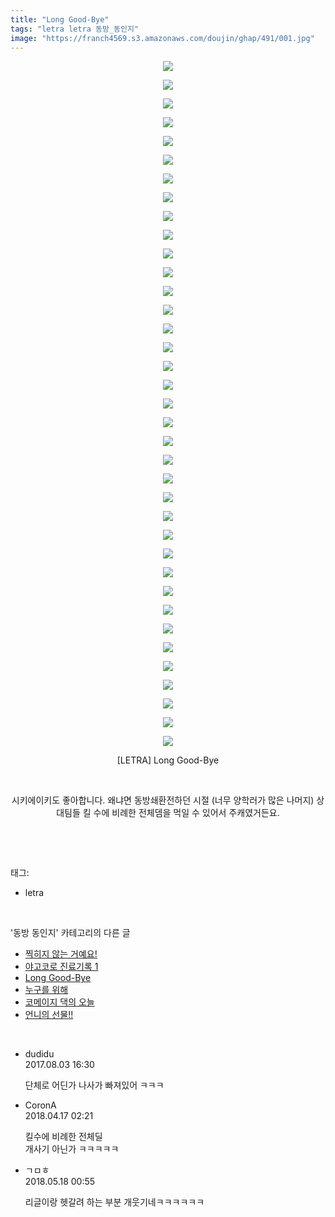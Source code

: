 ```yaml
---
title: "Long Good-Bye"
tags: "letra letra 동방_동인지"
image: "https://franch4569.s3.amazonaws.com/doujin/ghap/491/001.jpg"
---
```

<div class="article">
<p style="text-align: center; clear: none; float: none;"><img src="{{ site.imgserver2 }}/ghap/491/001.jpg"/></p>
<p style="text-align: center; clear: none; float: none;"><img src="{{ site.imgserver2 }}/ghap/491/002.jpg"/></p>
<p style="text-align: center; clear: none; float: none;"><img src="{{ site.imgserver2 }}/ghap/491/003.jpg"/></p>
<p style="text-align: center; clear: none; float: none;"><img src="{{ site.imgserver2 }}/ghap/491/004.jpg"/></p>
<p style="text-align: center; clear: none; float: none;"><img src="{{ site.imgserver2 }}/ghap/491/005.jpg"/></p>
<p style="text-align: center; clear: none; float: none;"><img src="{{ site.imgserver2 }}/ghap/491/006.jpg"/></p>
<p style="text-align: center; clear: none; float: none;"><img src="{{ site.imgserver2 }}/ghap/491/007.jpg"/></p>
<p style="text-align: center; clear: none; float: none;"><img src="{{ site.imgserver2 }}/ghap/491/008.jpg"/></p>
<p style="text-align: center; clear: none; float: none;"><img src="{{ site.imgserver2 }}/ghap/491/009.jpg"/></p>
<p style="text-align: center; clear: none; float: none;"><img src="{{ site.imgserver2 }}/ghap/491/010.jpg"/></p>
<p style="text-align: center; clear: none; float: none;"><img src="{{ site.imgserver2 }}/ghap/491/011.jpg"/></p>
<p style="text-align: center; clear: none; float: none;"><img src="{{ site.imgserver2 }}/ghap/491/012.jpg"/></p>
<p style="text-align: center; clear: none; float: none;"><img src="{{ site.imgserver2 }}/ghap/491/013.jpg"/></p>
<p style="text-align: center; clear: none; float: none;"><img src="{{ site.imgserver2 }}/ghap/491/014.jpg"/></p>
<p style="text-align: center; clear: none; float: none;"><img src="{{ site.imgserver2 }}/ghap/491/015.jpg"/></p>
<p style="text-align: center; clear: none; float: none;"><img src="{{ site.imgserver2 }}/ghap/491/016.jpg"/></p>
<p style="text-align: center; clear: none; float: none;"><img src="{{ site.imgserver2 }}/ghap/491/017.jpg"/></p>
<p style="text-align: center; clear: none; float: none;"><img src="{{ site.imgserver2 }}/ghap/491/018.jpg"/></p>
<p style="text-align: center; clear: none; float: none;"><img src="{{ site.imgserver2 }}/ghap/491/019.jpg"/></p>
<p style="text-align: center; clear: none; float: none;"><img src="{{ site.imgserver2 }}/ghap/491/020.jpg"/></p>
<p style="text-align: center; clear: none; float: none;"><img src="{{ site.imgserver2 }}/ghap/491/021.jpg"/></p>
<p style="text-align: center; clear: none; float: none;"><img src="{{ site.imgserver2 }}/ghap/491/022.jpg"/></p>
<p style="text-align: center; clear: none; float: none;"><img src="{{ site.imgserver2 }}/ghap/491/023.jpg"/></p>
<p style="text-align: center; clear: none; float: none;"><img src="{{ site.imgserver2 }}/ghap/491/024.jpg"/></p>
<p style="text-align: center; clear: none; float: none;"><img src="{{ site.imgserver2 }}/ghap/491/025.jpg"/></p>
<p style="text-align: center; clear: none; float: none;"><img src="{{ site.imgserver2 }}/ghap/491/026.jpg"/></p>
<p style="text-align: center; clear: none; float: none;"><img src="{{ site.imgserver2 }}/ghap/491/027.jpg"/></p>
<p style="text-align: center; clear: none; float: none;"><img src="{{ site.imgserver2 }}/ghap/491/028.jpg"/></p>
<p style="text-align: center; clear: none; float: none;"><img src="{{ site.imgserver2 }}/ghap/491/029.jpg"/></p>
<p style="text-align: center; clear: none; float: none;"><img src="{{ site.imgserver2 }}/ghap/491/030.jpg"/></p>
<p style="text-align: center; clear: none; float: none;"><img src="{{ site.imgserver2 }}/ghap/491/031.jpg"/></p>
<p style="text-align: center; clear: none; float: none;"><img src="{{ site.imgserver2 }}/ghap/491/032.jpg"/></p>
<p style="text-align: center; clear: none; float: none;"><img src="{{ site.imgserver2 }}/ghap/491/033.jpg"/></p>
<p style="text-align: center; clear: none; float: none;"><img src="{{ site.imgserver2 }}/ghap/491/034.jpg"/></p>
<p style="text-align: center; clear: none; float: none;"><img src="{{ site.imgserver2 }}/ghap/491/035.jpg"/></p>
<p style="text-align: center; clear: none; float: none;"><img src="{{ site.imgserver2 }}/ghap/491/036.jpg"/></p>
<p style="text-align: center; clear: none; float: none;"><img src="{{ site.imgserver2 }}/ghap/491/037.jpg"/></p>
<p style="text-align: center; clear: none; float: none;">[LETRA] Long Good-Bye</p>
<p style="text-align: center; clear: none; float: none;"><br/></p>
<p style="text-align: center; clear: none; float: none;">시키에이키도 좋아합니다. 왜냐면 동방쇄환전하던 시절 (너무 양학러가 많은 나머지) 상대팀들 킬 수에 비례한 전체뎀을 먹일 수 있어서 주캐였거든요.</p>
<p><br/></p>
</div><br/>
<div class="tagTrail">
<p>태그: </p>
<ul>
<li>letra</li>
</ul>
</div><br/>
<div class="another">
<p>'동방 동인지' 카테고리의 다른 글</p>
<ul>
<li><a href="/ghap_493">찍히지 않는 거예요!</a></li>
<li><a href="/ghap_492">야고코로 진료기록 1</a></li>
<li><a href="/ghap_491">Long Good-Bye</a></li>
<li><a href="/ghap_490">누구를 위해</a></li>
<li><a href="/ghap_489">코메이지 댁의 오늘</a></li>
<li><a href="/ghap_488">언니의 선물!!</a></li>
</ul>
</div><br/>
<div class="cb_module cb_fluid">
<div class="cb_wrt cb_profile">
<div class="comment">
<ul>
<li class="cb_thumb_off" id="comment15051085">
<div class="cb_comment_area">
<div class="cb_info_area">
<div class="cb_section">
<span class="cb_nick_name">dudidu</span>
</div>
<div class="cb_section">
<span class="cb_date">2017.08.03 16:30 </span>
</div>
</div>
<div class="cb_dsc_comment">
<p class="cb_dsc">
											단체로 어딘가 나사가 빠져있어 ㅋㅋㅋ
										</p>
</div>
</div></li>
<li class="cb_thumb_off" id="comment15240076">
<div class="cb_comment_area">
<div class="cb_info_area">
<div class="cb_section">
<span class="cb_nick_name">CoronA</span>
</div>
<div class="cb_section">
<span class="cb_date">2018.04.17 02:21 </span>
</div>
</div>
<div class="cb_dsc_comment">
<p class="cb_dsc">
											킬수에 비례한 전체딜<br/>
개사기 아닌가 ㅋㅋㅋㅋㅋ
										</p>
</div>
</div></li>
<li class="cb_thumb_off" id="comment15258091">
<div class="cb_comment_area">
<div class="cb_info_area">
<div class="cb_section">
<span class="cb_nick_name">ㄱㅁㅎ</span>
</div>
<div class="cb_section">
<span class="cb_date">2018.05.18 00:55 </span>
</div>
</div>
<div class="cb_dsc_comment">
<p class="cb_dsc">
											리글이랑 헷갈려 하는 부분 개웃기네ㅋㅋㅋㅋㅋㅋ
										</p>
</div>
</div></li>
</ul>
</div>
</div><!-- commentList close -->
</div><br/>
